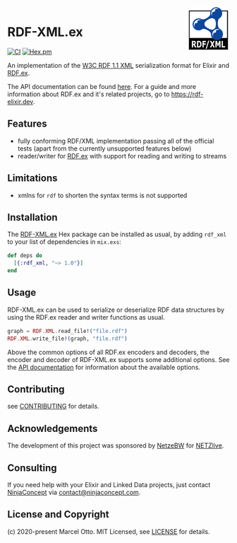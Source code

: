 <img src="rdf-xml-logo-96.png" align="right" />

# RDF-XML.ex

[![CI](https://github.com/rdf-elixir/rdf-xml-ex/workflows/CI/badge.svg?branch=master)](https://github.com/rdf-elixir/rdf-xml-ex/actions?query=branch%3Amaster+workflow%3ACI)
[![Hex.pm](https://img.shields.io/hexpm/v/rdf_xml.svg?style=flat-square)](https://hex.pm/packages/rdf_xml)


An implementation of the [W3C RDF 1.1 XML](http://www.w3.org/TR/rdf-syntax-grammar/) serialization format for Elixir and [RDF.ex].

The API documentation can be found [here](https://hexdocs.pm/rdf_xml/). For a guide and more information about RDF.ex and it's related projects, go to <https://rdf-elixir.dev>.


## Features

- fully conforming RDF/XML implementation passing all of the official tests (apart from the currently unsupported features below)
- reader/writer for [RDF.ex] with support for reading and writing to streams



## Limitations

- xmlns for `rdf` to shorten the syntax terms is not supported



## Installation

The [RDF-XML.ex](https://hex.pm/packages/rdf_xml) Hex package can be installed as usual, by adding `rdf_xml` to your list of dependencies in `mix.exs`:

```elixir
def deps do
  [{:rdf_xml, "~> 1.0"}]
end
```


## Usage

RDF-XML.ex can be used to serialize or deserialize RDF data structures by using the RDF.ex reader and writer functions as usual.

```elixir
graph = RDF.XML.read_file!("file.rdf")
RDF.XML.write_file!(graph, "file.rdf")
```

Above the common options of all RDF.ex encoders and decoders, the encoder and decoder of RDF-XML.ex supports some additional options. See the [API documentation](https://hexdocs.pm/rdf_xml/) for information about the available options.



## Contributing

see [CONTRIBUTING](CONTRIBUTING.md) for details.



## Acknowledgements

The development of this project was sponsored by [NetzeBW](https://www.netze-bw.de/) for [NETZlive](https://www.netze-bw.de/unsernetz/netzinnovationen/digitalisierung/netzlive).



## Consulting

If you need help with your Elixir and Linked Data projects, just contact [NinjaConcept](https://www.ninjaconcept.com/) via <contact@ninjaconcept.com>.



## License and Copyright

(c) 2020-present Marcel Otto. MIT Licensed, see [LICENSE](LICENSE.md) for details.



[RDF.ex]:             https://hex.pm/packages/rdf

